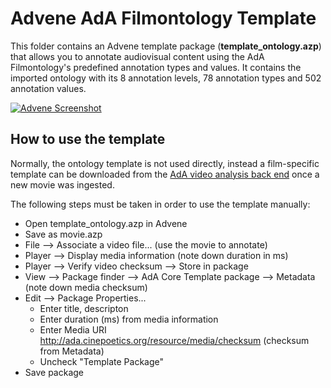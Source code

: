# Advene AdA Filmontology Template

This folder contains an Advene template package (**template_ontology.azp**) that allows you to annotate audiovisual content using the AdA Filmontology's predefined annotation types and values. It contains the imported ontology with its 8 annotation levels, 78 annotation types and 502 annotation values. 

[![Advene Screenshot](advene.png|width=600px "Advene Screenshot")](advene.png)

## How to use the template

Normally, the ontology template is not used directly, instead a film-specific template can be downloaded from the [AdA video analysis back end](https://github.com/ProjectAdA/ada-va) once a new movie was ingested.

The following steps must be taken in order to use the template manually:
* Open template_ontology.azp in Advene
* Save as movie.azp
* File --> Associate a video file... (use the movie to annotate)
* Player --> Display media information (note down duration in ms)
* Player --> Verify video checksum --> Store in package
* View --> Package finder --> AdA Core Template package --> Metadata (note down media checksum)
* Edit --> Package Properties...
	* Enter title, descripton
	* Enter duration (ms) from media information
	* Enter Media URI http://ada.cinepoetics.org/resource/media/checksum (checksum from Metadata)
	* Uncheck "Template Package"
* Save package

